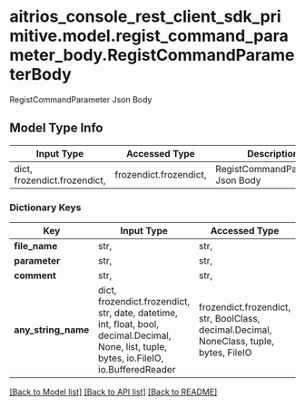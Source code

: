 # aitrios_console_rest_client_sdk_primitive.model.regist_command_parameter_body.RegistCommandParameterBody

RegistCommandParameter Json Body

## Model Type Info
Input Type | Accessed Type | Description | Notes
------------ | ------------- | ------------- | -------------
dict, frozendict.frozendict,  | frozendict.frozendict,  | RegistCommandParameter Json Body | 

### Dictionary Keys
Key | Input Type | Accessed Type | Description | Notes
------------ | ------------- | ------------- | ------------- | -------------
**file_name** | str,  | str,  | FileName | 
**parameter** | str,  | str,  | Parameter | 
**comment** | str,  | str,  | Comment | [optional] 
**any_string_name** | dict, frozendict.frozendict, str, date, datetime, int, float, bool, decimal.Decimal, None, list, tuple, bytes, io.FileIO, io.BufferedReader | frozendict.frozendict, str, BoolClass, decimal.Decimal, NoneClass, tuple, bytes, FileIO | any string name can be used but the value must be the correct type | [optional]

[[Back to Model list]](../../README.md#documentation-for-models) [[Back to API list]](../../README.md#documentation-for-api-endpoints) [[Back to README]](../../README.md)

